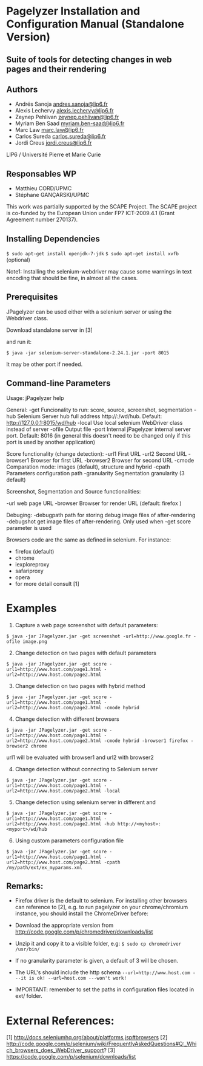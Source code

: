 Pagelyzer Installation and Configuration Manual (Standalone Version)
====================================================================

Suite of tools for detecting changes in web pages and their rendering
---------------------------------------------------------------------

Authors
-------
* Andrés Sanoja <andres.sanoja@lip6.fr>
* Alexis Lechervy <alexis.lechervy@lip6.fr> 
* Zeynep Pehlivan <zeynep.pehlivan@lip6.fr>
* Myriam Ben Saad <myriam.ben-saad@lip6.fr>
* Marc Law <marc.law@lip6.fr>
* Carlos Sureda <carlos.sureda@lip6.fr>
* Jordi Creus <jordi.creus@lip6.fr>

LIP6 / Université Pierre et Marie Curie

Responsables WP
---------------

* Matthieu CORD/UPMC
* Stéphane GANÇARSKI/UPMC

This work was partially supported by the SCAPE Project. The SCAPE project is co-funded
by the European Union under FP7 ICT-2009.4.1 (Grant Agreement number 270137).


## Installing Dependencies

`$ sudo apt-get install openjdk-7-jdk`
`$ sudo apt-get install xvfb` (optional)

Note1: Installing the selenium-webdriver may cause some warnings in text encoding that should be
fine, in almost all the cases.

## Prerequisites

JPagelyzer can be used either with a selenium server or using the Webdriver class.

Download standalone server in [3]

and run it:

`$ java -jar selenium-server-standalone-2.24.1.jar -port 8015`

It may be other port if needed.

## Command-line Parameters


Usage: jPagelyzer help

 General:
 -get <arg>           Funcionality to run: score, source, screenshot, segmentation
 -hub <arg>           Selenium Server hub full address
                      http://<host>:<port>/wd/hub. Default:
                      http://127.0.0.1:8015/wd/hub
 -local               Use local selenium WebDriver class instead of server
 -ofile <arg>         Output file
 -port <arg>          Internal jPagelyzer internal server port. Default: 8016 (in general this doesn't need to be changed only if this port is used by another application)

 Score functionality (change detection):
 -url1 <arg>          First URL
 -url2 <arg>          Second URL
 -browser1 <arg>      Browser for first URL
 -browser2 <arg>      Browser for second URL
 -cmode <arg>         Comparation mode: images (default), structure and hybrid
 -cpath <arg>         Parameters configuration path
 -granularity <arg>   Segmentation granularity (3 default)
 
 Screenshot, Segmentation and Source functionalities:
 
 -url <arg>           web page URL
 -browser <arg>		  Browser for render URL (default: firefox )

Debuging:
 -debugpath <arg>     path for storing debug image files of
                      after-rendering
 -debugshot           get image files of after-rendering. Only used when
                      -get score parameter is used

Browsers code are the same as defined in selenium. For instance:
* firefox (default)
* chrome
* iexploreproxy
* safariproxy
* opera
* for more detail consult [1]

# Examples

1. Capture a web page screenshot with default parameters:

`$ java -jar JPagelyzer.jar -get screenshot -url=http://www.google.fr -ofile image.png`

2. Change detection on two pages with default parameters

`$ java -jar JPagelyzer.jar -get score -url1=http://www.host.com/page1.html -url2=http://www.host.com/page2.html`

3. Change detection on two pages with hybrid method

`$ java -jar JPagelyzer.jar -get score -url1=http://www.host.com/page1.html -url2=http://www.host.com/page2.html -cmode hybrid`

4. Change detection with different browsers

`$ java -jar JPagelyzer.jar -get score -url1=http://www.host.com/page1.html -url2=http://www.host.com/page2.html -cmode hybrid -browser1 firefox -browser2 chrome`

url1 will be evaluated with browser1 and url2 with browser2

4. Change detection without connecting to Selenium server

`$ java -jar JPagelyzer.jar -get score -url1=http://www.host.com/page1.html -url2=http://www.host.com/page2.html -local`

5. Change detection using selenium server in different <myhost> and <myport>

`$ java -jar JPagelyzer.jar -get score -url1=http://www.host.com/page1.html -url2=http://www.host.com/page2.html -hub http://<myhost>:<myport>/wd/hub`

6. Using custom parameters configuration file

`$ java -jar JPagelyzer.jar -get score -url1=http://www.host.com/page1.html -url2=http://www.host.com/page2.html -cpath /my/path/ext/ex_myparams.xml`


## Remarks:
* Firefox driver is the default to selenium. For installing other browsers can reference to [2],
e.g. to run pagelyzer on your chrome/chromium instance, you should install the ChromeDriver before:
* Download the appropriate version from http://code.google.com/p/chromedriver/downloads/list 
* Unzip it and copy it to a visible folder, e.g:
  `$ sudo cp chromedriver /usr/bin/`

* If no granularity parameter is given, a default of 3 will be chosen.
* The URL's should include the http schema
`--url=http://www.host.com ---it is ok!
 --url=host.com ---won't work!`

* IMPORTANT: remember to set the paths in configuration files located in ext/ folder.

# External References:
[1] http://docs.seleniumhq.org/about/platforms.jsp#browsers
[2] http://code.google.com/p/selenium/wiki/FrequentlyAskedQuestions#Q:_Which_browsers_does_WebDriver_support?
[3] https://code.google.com/p/selenium/downloads/list
